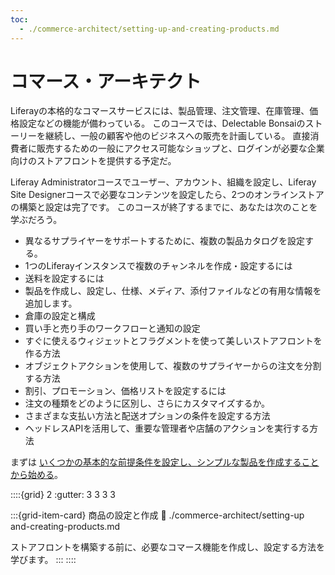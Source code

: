 ```yaml
---
toc:
  - ./commerce-architect/setting-up-and-creating-products.md
---
```

# コマース・アーキテクト

Liferayの本格的なコマースサービスには、製品管理、注文管理、在庫管理、価格設定などの機能が備わっている。 このコースでは、Delectable Bonsaiのストーリーを継続し、一般の顧客や他のビジネスへの販売を計画している。 直接消費者に販売するための一般にアクセス可能なショップと、ログインが必要な企業向けのストアフロントを提供する予定だ。 

<!-- Add screenshot of the final stores here -->

Liferay Administratorコースでユーザー、アカウント、組織を設定し、Liferay Site Designerコースで必要なコンテンツを設定したら、2つのオンラインストアの構築と設定は完了です。 このコースが終了するまでに、あなたは次のことを学ぶだろう。

* 異なるサプライヤーをサポートするために、複数の製品カタログを設定する。
* 1つのLiferayインスタンスで複数のチャンネルを作成・設定するには
* 送料を設定するには
* 製品を作成し、設定し、仕様、メディア、添付ファイルなどの有用な情報を追加します。
* 倉庫の設定と構成
* 買い手と売り手のワークフローと通知の設定
* すぐに使えるウィジェットとフラグメントを使って美しいストアフロントを作る方法
* オブジェクトアクションを使用して、複数のサプライヤーからの注文を分割する方法
* 割引、プロモーション、価格リストを設定するには
* 注文の種類をどのように区別し、さらにカスタマイズするか。
* さまざまな支払い方法と配送オプションの条件を設定する方法
* ヘッドレスAPIを活用して、重要な管理者や店舗のアクションを実行する方法

まずは [いくつかの基本的な前提条件を設定し、シンプルな製品を作成することから始める](./commerce-architect/setting-up-and-creating-products.md)。

::::{grid} 2
:gutter: 3 3 3 3

:::{grid-item-card}  商品の設定と作成
:link: ./commerce-architect/setting-up and-creating-products.md

ストアフロントを構築する前に、必要なコマース機能を作成し、設定する方法を学びます。
:::
::::
